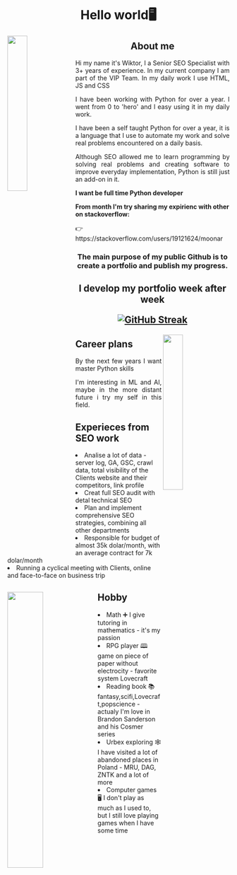 <h1 id="header" align="center">Hello world🖥️</h1>
<img align="left" src="https://user-images.githubusercontent.com/105320026/170819392-52af9cc6-eec4-4af4-a124-eb370f75fdfd.png" width="30%">
<h2 align="center">About me</h2>
<p align="justify">Hi my name it's Wiktor, I a Senior SEO Specialist with 3+ years of experience. In my current company I am part of the VIP Team. In my daily work I use HTML, JS and CSS</p>

<p align="justify">I have been working with Python for over a year. I went from 0 to 'hero' and I easy using it in my daily work.</p>

<p align="justify">I have been a self taught Python for over a year, it is a language that I use to automate my work and solve real problems encountered on a daily basis.</p>

<p align="justify">Although SEO allowed me to learn programming by solving real problems and creating software to improve everyday implementation, Python is still just an add-on in it.</p>

<b>I want be full time Python developer</b>

<b>From month I'm try sharing my expirienc with other on stackoverflow:</b>
<p>👉https://stackoverflow.com/users/19121624/moonar</p>
<h3 align="center">The main purpose of my public Github is to create a portfolio and publish my progress.</h3>
<h2></h2>
<h2 align="center">I develop my portfolio week after week<p></p>


[![GitHub Streak](http://github-readme-streak-stats.herokuapp.com?user=WiktorBoro&theme=dark&background=000000)](https://git.io/streak-stats)


</h2>



<img align="right" src="https://user-images.githubusercontent.com/105320026/170839558-9e29344c-33ee-4adc-972b-2262702e26bf.png" width="30%">


<h2>Career plans</h2>
<p align="justify">By the next few years I want master Python skills</p>
<p align="justify">I'm interesting in ML and AI, maybe in the more distant future i try my self in this field.</p>

<h2>Experieces from SEO work</h2>
<li>Analise a lot of data - server log, GA, GSC, crawl data, total visibility of the Clients website and their competitors, link profile
<li>Creat full SEO audit with detal technical SEO
<li>Plan and implement comprehensive SEO strategies, combining all other departments
<li>Responsible for budget of almost 35k dolar/month, with an average contract for 7k dolar/month
<li>Running a cyclical meeting with Clients, online and face-to-face on business trip


<h2></h2>
<img align="left" src="https://user-images.githubusercontent.com/105320026/170840131-c6a52f38-efc7-4c4d-93f9-8f4cc02808b6.png" width="40%">
<h2>Hobby</h2>
<li>Math ➕ I give tutoring in mathematics - it's my passion 
<li>RPG player 🕮 game on piece of paper without electrocity - favorite system Lovecraft
<li>Reading book 📚 fantasy,scifi,Lovecraft,popscience - actualy I'm love in Brandon Sanderson and his Cosmer series 
<li>Urbex exploring 🕸️ I have visited a lot of abandoned places in Poland - MRU, DAG, ZNTK and a lot of more
<li>Computer games 🖥️ I don't play as much as I used to, but I still love playing games when I have some time
